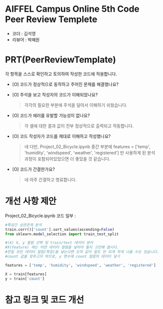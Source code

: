  # AIFFEL Campus Online 5th Code Peer Review Templete
- 코더 : 김석영
- 리뷰어 : 박혜원


# PRT(PeerReviewTemplate) 
각 항목을 스스로 확인하고 토의하여 작성한 코드에 적용합니다.

- [O] 코드가 정상적으로 동작하고 주어진 문제를 해결했나요?
  
- [O] 주석을 보고 작성자의 코드가 이해되었나요?
  > 각각의 필요한 부분에 주석을 달아서 이해하기 쉬웠습니다. 
- [O] 코드가 에러를 유발할 가능성이 없나요?
  > 각 셀에 대한 결과 값이 전부 정상적으로 출력되고 작동합니다.
- [O] 코드 작성자가 코드를 제대로 이해하고 작성했나요?
  > 네 다만, Project_02_Bicycle.ipynb 중간 부분에 features = ['temp', 'humidity', 'windspeed', 'weather', 'registered'] 만 사용하게 된 분석 과정이 포함되어있었으면 더 좋았을 것 같습니다.

- [O] 코드가 간결한가요? 
  > 네 아주 간결하고 명료합니다. 

# 개선 사항 제안 
Project_02_Bicycle.ipynb 코드 일부 :

```python
#특성간 상관관계 분석
train.corr()['count'].sort_values(ascending=False)
from sklearn.model_selection import train_test_split

#(4) X, y 컬럼 선택 및 train/test 데이터 분리
#X(feature) 에는 어떤 데이터 컬럼을 넣어야 될지 고민해 봅시다.
#만일 모든 데이터 컬럼(특징)을 넣는다면 오차 값이 말도 안 되게 적게 나올 수도 있습니다.   
#count 값을 맞추고자 하므로, y 변수에 count 컬럼의 데이터 넣기

features = ['temp', 'humidity', 'windspeed', 'weather', 'registered']        # 주석 또는 데이터 분석 과정 또는 여러 feature 값에 대한 experiment 등의 과정을 추가하여, 다음과 같은 feature 를 선택하게 된 과정이 포함되어있었다면 데이터 분석 측면에서 좋았을 것 같습니다.

X = train[features]
y = train['count']
```

# 참고 링크 및 코드 개선
